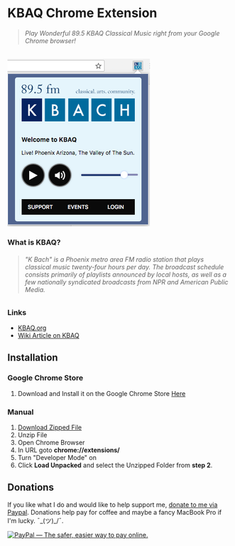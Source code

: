 # KBAQ Chrome Extension
> ###### *Play Wonderful 89.5 KBAQ Classical Music right from your Google Chrome browser!*
![Screenshot of Extension](screenshot.png)

### What is KBAQ?
> ######  "K Bach" is a Phoenix metro area FM radio station that plays classical music twenty-four hours per day. The broadcast schedule consists primarily of playlists announced by local hosts, as well as a few nationally syndicated broadcasts from NPR and American Public Media.

### Links
* [KBAQ.org](https://kbaq.org/)
* [Wiki Article on KBAQ](https://en.wikipedia.org/wiki/KBAQ)


## Installation

### Google Chrome Store
 1. Download and Install it on the Google Chrome Store [Here](https://chrome.google.com/webstore/detail/unofficial-895-fm-kbaq-pl/ckbmhabdbjkjcboaalpejnemefkjlpin)

### Manual

 1. [Download Zipped File](https://github.com/rloniello/KBAQ-Chrome-Extension/archive/master.zip)
 2. Unzip File
 3. Open Chrome Browser
 4. In URL goto **chrome://extensions/**
 5. Turn "Developer Mode" on
 6. Click **Load Unpacked** and select the Unzipped Folder from **step 2**.

 ## Donations
 If you like what I do and would like to help support me, [donate to me via Paypal](https://www.paypal.com/cgi-bin/webscr?cmd=_s-xclick&hosted_button_id=V84MX6QH7WA4E). Donations help pay for coffee and maybe a fancy MacBook Pro if I'm lucky. ¯\_(ツ)_/¯.

 <a href="https://www.paypal.com/cgi-bin/webscr?cmd=_s-xclick&hosted_button_id=V84MX6QH7WA4E" target="_blank"><img src="https://www.paypalobjects.com/en_US/i/btn/btn_donateCC_LG.gif" border="0" alt="PayPal — The safer, easier way to pay online."></a>
